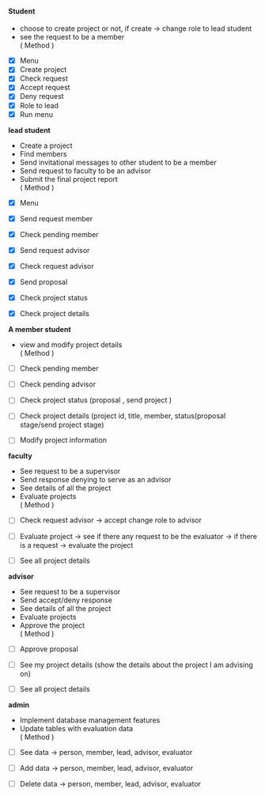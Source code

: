 
#### Student
- choose to create project or not, if create -> change role to lead student
- see the request to be a member  
  ( Method )
- [x] Menu
- [x] Create project
- [x] Check request 
- [x] Accept request 
- [x] Deny request
- [x] Role to lead
- [x] Run menu

**lead student**
- Create a project
- Find members
- Send invitational messages to other student to be a member
- Send request to faculty to be an advisor
- Submit the final project report  
  ( Method )
- [x] Menu
- [x] Send request member
- [x] Check pending member
- [x] Send request advisor
- [x] Check request advisor
- [x] Send proposal
- [x] Check project status
- [x]  Check project details


**A member student**
- view and modify project details  
  ( Method )
- [ ] Check pending member
- [ ] Check pending advisor
- [ ] Check project status (proposal , send project )
- [ ] Check project details (project id, title, member, status(proposal stage/send project stage)
- [ ] Modify project information


**faculty**
- See request to be a supervisor
- Send response denying to serve as an advisor
- See details of all the project
- Evaluate projects  
  ( Method )
- [ ] Check request advisor
-> accept change role to advisor
- [ ] Evaluate project
-> see if there any request to be the evaluator
-> if there is a request
-> evaluate the project
- [ ] See all project details


**advisor**
- See request to be a supervisor
- Send accept/deny response
- See details of all the project
- Evaluate projects
- Approve the project  
  ( Method )
- [ ] Approve proposal
- [ ] See my project details (show the details about the project I am advising on)
- [ ] See all project details


**admin**
- Implement database management features
- Update tables with evaluation data  
  ( Method )
- [ ] See data -> person, member, lead, advisor, evaluator 
- [ ] Add data -> person, member, lead, advisor, evaluator 
- [ ] Delete data -> person, member, lead, advisor, evaluator 

